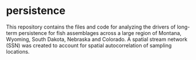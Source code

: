# persistence

This repository contains the files and code for analyzing the drivers of long-term persistence for fish assemblages across a large region of Montana, Wyoming, South Dakota, Nebraska and Colorado.
A spatial stream network (SSN) was created to account for spatial autocorrelation of sampling locations.
